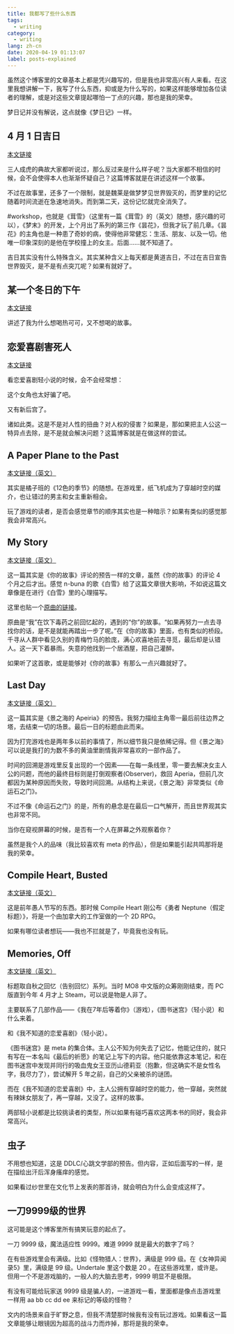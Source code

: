```yaml
---
title: 我都写了些什么东西
tags:
  - writing
category:
  - writing
lang: zh-cn
date: 2020-04-19 01:13:07
label: posts-explained
---
```


虽然这个博客里的文章基本上都是凭兴趣写的，但是我也非常高兴有人来看。在这里我想讲解一下，我写了什么东西，抑或是为什么写的，如果这样能够增加各位读者的理解，或是对这些文章提起哪怕一丁点的兴趣，那也是我的荣幸。

梦日记并没有解说，这点就像《梦日记》一样。

<!-- more -->

## 4 月 1 日吉日

[本文链接](posts/april-1st-is-a-good-day/)

三人成虎的典故大家都听说过，那么反过来是什么样子呢？当大家都不相信的时候，会不会使得本人也渐渐怀疑自己？这篇博客就是在讲述这样一个故事。

不过在故事里，还多了一个限制，就是魏莱是做梦梦见世界毁灭的，而梦里的记忆随着时间流逝在急速地消失。而到第二天，这份记忆就完全消失了。

#workshop，也就是《茸雪》（这里有一篇《茸雪》的（英文）随想，感兴趣的可以），《梦末》的开发，上个月出了系列的第三作《昙花》，但我才玩了前几章。《昙花》的主角也是一种患了奇妙的病，使得他非常健忘：生活、朋友、以及一切。他唯一印象深刻的是他在学校撞上的女主。后面……就不知道了。

吉日其实没有什么特殊含义。其实某种含义上每天都是黄道吉日，不过在吉日宣告世界毁灭，是不是有点突兀呢？如果有就好了。

## 某一个冬日的下午

[本文链接](posts/winter-afternoon/)

讲述了我为什么想喝热可可，又不想喝的故事。

## 恋爱喜剧害死人

[本文链接](posts/lovecome-kills/)

看恋爱喜剧轻小说的时候，会不会经常想：

这个女角也太好骗了吧。

又有新后宫了。

诸如此类。这是不是对人性的扭曲？对人权的侵害？如果是，那如果把主人公这一特异点去除，是不是就会解决问题？这篇博客就是在做这样的尝试。

## A Paper Plane to the Past

[本文链接（英文）](posts/paperplane)

其实是橘子班的《12色的季节》的随想。在游戏里，纸飞机成为了穿越时空的媒介，也让错过的男主和女主重新相会。

玩了游戏的读者，是否会感觉章节的顺序其实也是一种暗示？如果有类似的感觉那我会非常高兴。

## My Story

[本文链接（英文）](posts/my-story)

这一篇其实是《你的故事》评论的预告一样的文章，虽然《你的故事》的评论 4 个月之后才出。感觉 n-buna 的歌《白雪》给了这篇文章很大影响，不如说这篇文章像是在进行《白雪》里的心理描写。

这里也贴一个[原曲的链接](https://www.youtube.com/watch?v=oAVDdEfiy4o)。

原曲是“我”在饮下毒药之前回忆起的，遇到的“你”的故事。“如果再努力一点去寻找你的话，是不是就能再踏出一步了呢。”在《你的故事》里面，也有类似的桥段。千寻从人群中看见久别的青梅竹马的脸庞，满心欢喜地前去寻觅，最后却是认错人。这一天下着暴雨。失意的他找到一个居酒屋，把自己灌醉。

如果听了这首歌，或是能够对《你的故事》有那么一点兴趣就好了。

## Last Day

[本文链接（英文）](posts/last-day)

这一篇其实是《景之海的 Apeiria》的预告。我努力描绘主角零一最后前往边界之塔，去结束一切的场景。最后一日的标题由此而来。

因为打完游戏也是两年多以前的事情了，所以细节我只是依稀记得。但《景之海》可以说是我打的为数不多的黄油里剧情我非常喜欢的一部作品了。

时间的回溯是游戏里反复出现的一个因素——在每一条线里，零一要去解决女主人公的问题，而他的最终目标则是打倒观察者(Observer)，救回 Aperia，但前几次都因为某种原因而失败，导致时间回溯。从结构上来说，《景之海》非常类似《命运石之门》。

不过不像《命运石之门》的是，所有的悬念是在最后一口气解开，而且世界观其实也非常不同。

当你在窥视屏幕的时候，是否有一个人在屏幕之外观察着你？

虽然是我个人的品味（我比较喜欢有 meta 的作品），但是如果能引起共鸣那将是我的荣幸。

## Compile Heart, Busted

[本文链接（英文）](posts/compileheart)

这是前年愚人节写的东西。那时候 Compile Heart 刚公布《勇者 Neptune（假定标题）》，将是一个由加拿大的工作室做的一个 2D RPG。

如果有哪位读者想玩——我也不拦就是了，毕竟我也没有玩。

## Memories, Off

[本文链接（英文）](posts/memory)

标题取自秋之回忆（告别回忆）系列。当时 MO8 中文版的众筹刚刚结束，而 PC 版直到今年 4 月才上 Steam，可以说是物是人非了。

主要联系了几部作品——《我在7年后等着你》（游戏），《图书迷宫》（轻小说）和什么来着。

和《我不知道的恋爱喜剧》（轻小说）。

《图书迷宫》是 meta 的集合体。主人公不知为何失去了记忆，他能记住的，就只有写在一本名叫《最后的祈愿》的笔记上写下的内容。他只能依靠这本笔记，和在图书迷宫中发现并同行的吸血鬼女王亚历山德莉亚（抱歉，但这确实不是女性名字，我尽力了），尝试解开 5 年之前，自己的父亲被杀的谜团。

而在《我不知道的恋爱喜剧》中，主人公拥有穿越时空的能力，他一穿越，突然就有辣妹女朋友了，再一穿越，又没了。这样的故事。

两部轻小说都是比较挑读者的类型，所以如果有碰巧喜欢这两本书的同好，我会非常高兴。

## 虫子

不用想也知道，这是 DDLC/心跳文学部的预告。但内容，正如后面写的一样，是在描绘出汗后浑身瘙痒的感觉。

如果看过纱世里在文化节上发表的那首诗，就会明白为什么会变成这样了。

## 一刀9999级的世界

这可能是这个博客里所有搞笑玩意的起点了。

一刀 9999 级，魔法适应性 9999。难道 9999 就是最大的数字了吗？

在有些游戏里会有满级。比如《怪物猎人：世界》，满级是 999 级。在《女神异闻录5》里，满级是 99 级。Undertale 里这个数是 20 。在这些游戏里，或许是。但用一个不是游戏脑的，一般人的大脑去思考，9999 明显不是极限。

有没有可能给玩家送 9999 级是骗人的，一进游戏一看，里面都是像点击游戏里一样用 aa bb cc dd ee 来标记的等级的怪物？

文内的场景来自于旷野之息，但我不清楚那时候我有没有玩过游戏。如果看这一篇文章能够让眼镜因为超高的战斗力而炸掉，那将是我的荣幸。